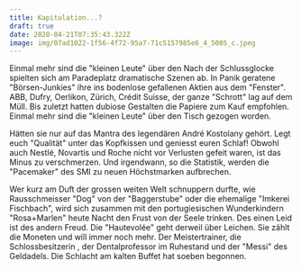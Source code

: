 ```yaml
---
title: Kapitulation...?
draft: true
date: 2020-04-21T07:35:43.322Z
image: img/07ad1022-1f56-4f72-95a7-71c5157985e6_4_5005_c.jpeg
---
```

Einmal mehr sind die "kleinen Leute" über den Nach der Schlussglocke spielten sich am Paradeplatz dramatische Szenen ab. In Panik geratene "Börsen-Junkies"  ihre ins bodenlose gefallenen Aktien aus dem "Fenster". ABB, Dufry, Oerlikon, Zürich, Crédit Suisse, der ganze "Schrott" lag auf dem Müll. Bis zuletzt hatten dubiose Gestalten die Papiere zum Kauf empfohlen. Einmal mehr sind die "kleinen Leute" über den Tisch gezogen worden.

Hätten sie nur auf das Mantra des legendären André Kostolany gehört. Legt euch "Qualität" unter das Kopfkissen und geniesst euren Schlaf! Obwohl auch Nestlé, Novartis und Roche nicht vor Verlusten gefeit waren, ist das Minus zu verschmerzen. Und irgendwann, so die Statistik, werden die "Pacemaker" des SMI zu neuen Höchstmarken aufbrechen.

Wer kurz am Duft der grossen weiten Welt schnuppern durfte, wie Rausschmeisser "Dog"  von der "Baggerstube" oder die ehemalige "Imkerei Fischbach", wird sich zusammen mit den portugiesischen Wunderkindern "Rosa+Marlen" heute Nacht den Frust von der Seele trinken. Des einen Leid ist des andern Freud. Die "Hautevolée" geht derweil über Leichen. Sie zählt die Moneten und will immer noch mehr. Der Meistertrainer, die Schlossbesitzerin , der Dentalprofessor im Ruhestand und der "Messi" des Geldadels. Die Schlacht am kalten Buffet hat soeben begonnen.